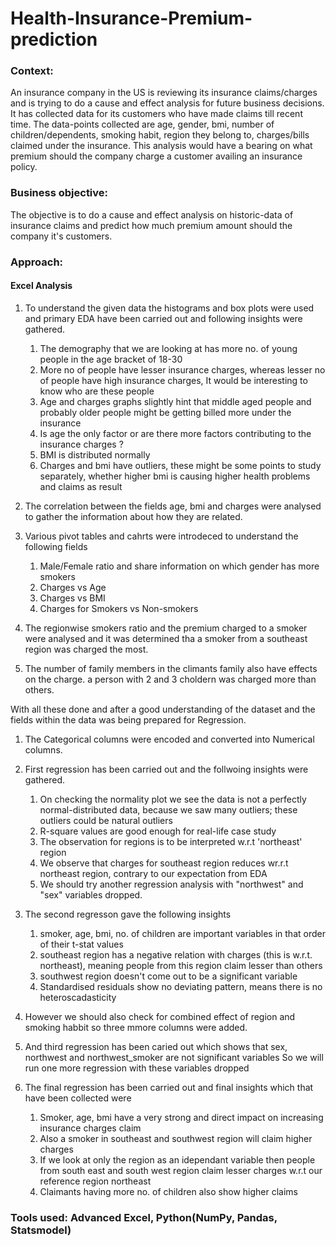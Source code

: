 # Health-Insurance-Premium-prediction

### Context:
An insurance company in the US is reviewing its insurance claims/charges and is trying to do a cause and effect analysis for future business decisions. It has collected data for its customers who have made claims till recent time. The data-points collected are age, gender, bmi, number of children/dependents, smoking habit, region they belong to, charges/bills claimed under the insurance. This analysis would have a bearing on what premium should the company charge a customer availing an insurance policy.

### Business objective:
The objective is to do a cause and effect analysis on historic-data of insurance claims and predict how much premium amount should  the company it's customers.

### Approach:
 #### Excel Analysis
   1. To understand the given data the histograms and box plots were used and primary EDA have been carried out and following insights were gathered.
         1. The demography that we are looking at has more no. of young people in the age bracket of 18-30
         2. More no of people have lesser insurance charges, whereas lesser no of people have high insurance charges, It would be interesting to know who are these people
         3. Age and charges graphs slightly hint that middle aged people and probably older people might be getting billed more under the insurance
         4. Is age the only factor or are there more factors contributing to the insurance charges ?
         5. BMI is distributed normally
         6. Charges and bmi have outliers, these might be some points to study separately, whether higher bmi is causing higher health problems and claims as result
      
  2. The correlation between the fields age, bmi and charges were analysed to gather the information about how they are related.
  3. Various pivot tables and cahrts were introdeced to understand the following fields
        1. Male/Female ratio and share information on which gender has more smokers
        2. Charges vs Age
        3. Charges vs BMI
        4. Charges for Smokers vs Non-smokers 
  
  4. The regionwise smokers ratio and the premium charged to a smoker were analysed and it was determined tha a smoker from a southeast region was charged the most.
  5. The number of family members in the climants family also have effects on the charge. a person with 2 and 3 choldern was charged more than others.

With all these done and after a good understanding of the dataset and the fields within the data was being prepared for Regression.
  1. The Categorical columns were encoded and converted into Numerical columns.
  2. First regression has been carried out and the follwoing insights were gathered.
       1. On checking the normality plot we see the data is not a perfectly normal-distributed data, because we saw many outliers; these outliers could be natural outliers															
       2. R-square values are good enough for real-life case study															
       3. The observation for regions is to be interpreted w.r.t 'northeast' region															
       4. We observe that charges for southeast region reduces wr.r.t northeast region, contrary to our expectation from EDA															
       5. We should try another regression analysis with "northwest" and "sex" variables dropped.
  
  3. The second regresson gave the following insights
       1. smoker, age, bmi, no. of children are important variables in that order of their t-stat values
       2. southeast region has a negative relation with charges (this is w.r.t. northeast), meaning people from this region claim lesser than others
       3. southwest region doesn't come out to be a significant variable
       4. Standardised residuals show no deviating pattern, means there is no heteroscadasticity
  
  5. However we should also check for combined effect of region and smoking habbit so three mmore columns were added.
  6. And third regression has been caried out	which shows that sex, northwest and northwest_smoker are not significant variables So we will run one more regression with these variables dropped
  7. The final regression has been carried out and final insights which that have been collected were
       1. Smoker, age, bmi have a very strong and direct impact on increasing insurance charges claim
       2. Also a smoker in southeast and southwest region will claim higher charges
       3. If we look at only the region as an idependant variable then people from south east and south west region claim lesser charges w.r.t our reference region northeast
       4. Claimants having more no. of children also show higher claims

### Tools used: Advanced Excel, Python(NumPy, Pandas, Statsmodel)
